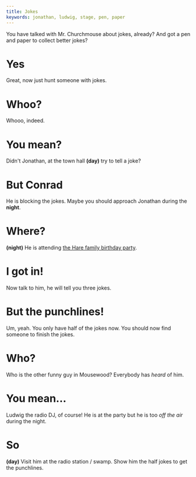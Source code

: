 ```yaml
---
title: Jokes
keywords: jonathan, ludwig, stage, pen, paper
---
```


You have talked with Mr. Churchmouse about jokes, already? And got a pen and paper to collect better jokes?

# Yes
Great, now just hunt someone with jokes.

# Whoo?
Whooo, indeed.

# You mean?
Didn't Jonathan, at the town hall **(day)** try to tell a joke?

# But Conrad
He is blocking the jokes. Maybe you should approach Jonathan during the **night**.

# Where?
**(night)** He is attending [the Hare family birthday party](050-party.md).

# I got in!
Now talk to him, he will tell you three jokes.

# But the punchlines!
Um, yeah. You only have half of the jokes now. You should now find someone to finish the jokes.

# Who?
Who is the other funny guy in Mousewood? Everybody has _heard_ of him.

# You mean...
Ludwig the radio DJ, of course! He is at the party but he is too _off the air_ during the night.

# So
**(day)** Visit him at the radio station / swamp. Show him the half jokes to get the punchlines.

